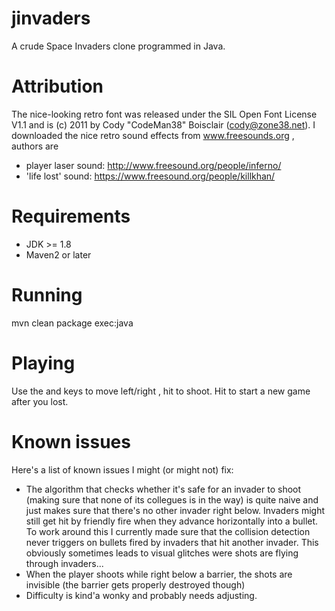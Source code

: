 # jinvaders

A crude Space Invaders clone programmed in Java.

Attribution
===========

The nice-looking retro font was released under the SIL Open Font License V1.1 and is (c) 2011 by Cody "CodeMan38" Boisclair (cody@zone38.net).
I downloaded the nice retro sound effects from www.freesounds.org , authors are

- player laser sound: http://www.freesound.org/people/inferno/
- 'life lost' sound: https://www.freesound.org/people/killkhan/

Requirements
============

- JDK >= 1.8
- Maven2 or later

Running
=======

mvn clean package exec:java

Playing
=======

Use the <A> and <D> keys to move left/right , hit <SPACE> to shoot. Hit <ENTER> to start a new game after you lost.

Known issues
============

Here's a list of known issues I might (or might not) fix:

- The algorithm that checks whether it's safe for an invader to shoot (making sure that none of its collegues is in the way)
  is quite naive and just makes sure that there's no other invader right below. Invaders might still get hit by
  friendly fire when they advance horizontally into a bullet. To work around this I currently made sure that the 
  collision detection never triggers on bullets fired  by invaders that hit another invader. This obviously sometimes
  leads to visual glitches were shots are flying through invaders...
- When the player shoots while right below a barrier, the shots are invisible (the barrier gets properly destroyed though)
- Difficulty is kind'a wonky and probably needs adjusting.

